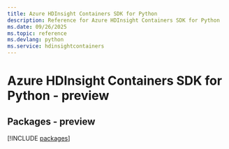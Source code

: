 ```yaml
---
title: Azure HDInsight Containers SDK for Python
description: Reference for Azure HDInsight Containers SDK for Python
ms.date: 09/26/2025
ms.topic: reference
ms.devlang: python
ms.service: hdinsightcontainers
---
```

# Azure HDInsight Containers SDK for Python - preview
## Packages - preview
[!INCLUDE [packages](hdinsight-containers-index.md)]
